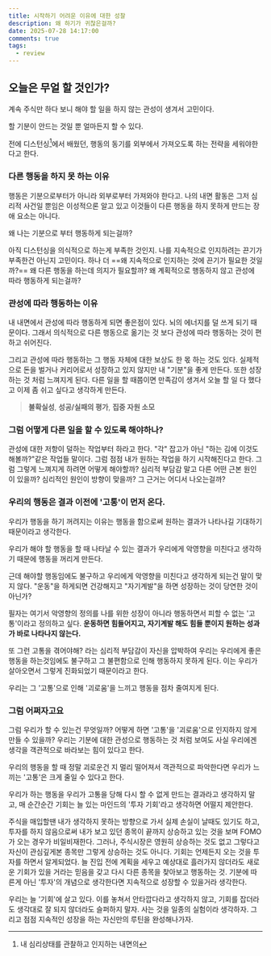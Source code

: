 ```yaml
---
title: 시작하기 어려운 이유에 대한 성찰
description: 왜 하기가 귀찮은걸까?
date: 2025-07-28 14:17:00
comments: true
tags:
  - review
---
```


## 오늘은 무얼 할 것인가?

계속 주식만 하다 보니 해야 할 일을 하지 않는 관성이 생겨서 고민이다.

할 기분이 안드는 것일 뿐 얼마든지 할 수 있다. 

전에 디스턴싱[^1]에서 배웠던, 행동의 동기를 외부에서 가져오도록 하는 전략을 세워야한다고 한다. 

[^1]: 내 심리상태를 관찰하고 인지하는 내면의

### 다른 행동을 하지 못 하는 이유 

행동은 기분으로부터가 아니라 외부로부터 가져와야 한다고. 나의 내면 활동은 그저 심리적 사건일 뿐임은 이성적으론 알고 있고 이것들이 다른 행동을 하지 못하게 만드는 장애 요소는 아니다. 

왜 나는 기분으로 부터 행동하게 되는걸까?

아직 디스턴싱을 의식적으로 하는게 부족한 것인지. 나를 지속적으로 인지하려는 끈기가 부족한건 아닌지 고민이다. 하나 더 ==왜 지속적으로 인지하는 것에 끈기가 필요한 것일까?== 왜 다른 행동을 하는데 의지가 필요할까? 왜 계획적으로 행동하지 않고 관성에 따라 행동하게 되는걸까?

### 관성에 따라 행동하는 이유

내 내면에서 관성에 따라 행동하게 되면 좋은점이 있다. 뇌의 에너지를 덜 쓰게 되기 때문이다. 그래서 의식적으로 다른 행동으로 옮기는 것 보다 관성에 따라 행동하는 것이 편하고 쉬어진다. 

그리고 관성에 따라 행동하는 그 행동 자체에 대한 보상도 한 몫 하는 것도 있다. 실제적으로 돈을 벌거나 커리어로서 성장하고 있지 않지만 내 "기분"을 좋게 만든다. 또한 성장하는 것 처럼 느껴지게 된다.  다른 일을 할 때쯤이면 만족감이 생겨서 오늘 할 일 다 했다고 이제 좀 쉬고 싶다고 생각하게 만든다.

> **불확실성**, **성공/실패의 평가**, **집중 자원 소모**

### 그럼 어떻게 다른 일을 할 수 있도록 해야하나?

관성에 대한 저항이 덜하는 작업부터 하라고 한다. "각" 잡고가 아닌 "하는 김에 이것도 해볼까?"같은 작업들 말이다. 그럼 점점 내가 원하는 작업을 하기 시작해진다고 한다. 그럼 그렇게 느껴지게 하려면 어떻게 해야할까? 심리적 부담감 말고 다른 어떤 근본 원인이 있을까? 심리적인 원인이 방향이 맞을까? 그 근거는 어디서 나오는걸까?

### 우리의 행동은 결과 이전에 '고통'이 먼저 온다.

우리가 행동을 하기 꺼려지는 이유는 행동을 함으로써 원하는 결과가 나타나길 기대하기 때문이라고 생각한다.

우리가 해야 할 행동을 할 때 나타날 수 있는 결과가 우리에게 악영향을 미친다고 생각하기 때문에 행동을 꺼리게 만든다.

근데 해야할 행동임에도 불구하고 우리에게 악영향을 미친다고 생각하게 되는건 말이 맞지 않다. "운동"을 하게되면 건강해지고 "자기계발"을 하면 성장하는 것이 당연한 것이 아닌가?

필자는 여기서 악영향의 정의를 나를 위한 성장이 아니라 행동하면서 피할 수 없는 '고통'이라고 정의하고 싶다. **운동하면 힘들어지고, 자기계발 해도 힘들 뿐이지 원하는 성과가 바로 나타나지 않는다.**

또 그런 고통을 겪어야해? 라는 심리적 부담감이 자신을 압박하여 우리는 우리에게 좋은 행동을 하는것임에도 불구하고 그 불편함으로 인해 행동하지 못하게 된다. 이는 우리가 살아오면서 그렇게 진화되었기 때문이라고 한다.

우리는 그 '고통'으로 인해 '괴로움'을 느끼고 행동을 점차 줄여지게 된다.

### 그럼 어쩌자고요

그럼 우리가 할 수 있는건 무엇일까? 어떻게 하면 '고통'을 '괴로움'으로 인지하지 않게 만들 수 있을까? 우리는 기분에 대한 관성으로 행동하는 것 처럼 보여도 사실 우리에겐 생각을 객관적으로 바라보는 힘이 있다고 한다.

우리의 행동을 할 때 정말 괴로운건 지 멀리 떨어져서 객관적으로 파악한다면 우리가 느끼는 '고통'은 크게 줄일 수 있다고 한다. 

우리가 하는 행동을 우리가 고통을 당해 다시 할 수 없게 만드는 결과라고 생각하지 말고, 매 순간순간 기회는 늘 있는 마인드의 '투자 기회'라고 생각하면 어떨지 제안한다.

주식을 매입할땐 내가 생각하지 못하는 방향으로 가서 실제 손실이 날때도 있기도 하고, 투자를 하지 않음으로써 내가 보고 있던 종목이 끝까지 상승하고 있는 것을 보며 FOMO가 오는 경우가 비일비재한다. 
그러나, 주식시장은 영원히 상승하는 것도 없고 그렇다고 자신이 관심깊게본 종목만 그렇게 상승하는 것도 아니다. 기회는 언제든지 오는 것을 투자를 하면서 알게되었다.
늘 진입 전에 계획을 세우고 예상대로 흘러가지 않더라도 새로운 기회가 있을 거라는 믿음을 갖고 다시 다른 종목을 찾아보고 행동하는 것.
기분에 따른게 아닌 '투자'의 개념으로 생각한다면 지속적으로 성장할 수 있을거라 생각한다. 

우리는 늘 '기회'에 살고 있다. 이를 놓쳐서 안타깝다라고 생각하지 않고, 기회를 잡더라도 생각대로 잘 되지 않더라도 슬퍼하지 말자. 사는 것을 일종의 실험이라 생각하자. 그리고 점점 지속적인 성장을 하는 자신만의 루틴을 완성해나가자. 

